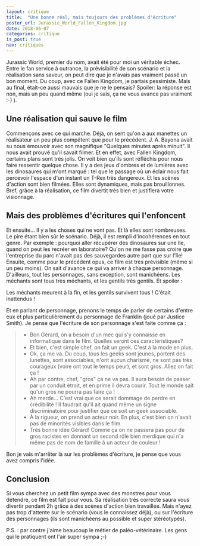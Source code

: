 ```yaml
---
layout: critique
title:  "Une bonne réal, mais toujours des problèmes d'écriture"
poster_url: Jurassic_World_Fallen_Kingdom.jpg
date: 2018-06-07
categories: critique
is_post: true
nav: critiques
---
```


Jurassic World, premier du nom, avait été pour moi un véritable échec. Entre le fan service à outrance, la prévisibilité de son scénario et la réalisation sans saveur, on peut dire que je n'avais pas vraiment passé un bon moment. Du coup, avec ce Fallen Kingdom, je partais pessimiste.
Mais au final, était-ce aussi mauvais que je ne le pensais? Spoiler: la réponse est non, mais un peu quand même (oui je sais, ça ne vous avance pas vraiment :-) ).

<!--more-->

## Une réalisation qui sauve le film ##

Commençons avec ce qui marche. Déjà, on sent qu'on a aux manettes un réalisateur un peu plus compétent que pour le précédent. J. A. Bayona avait su nous émouvoir avec son magnifique "Quelques minutes après minuit". Il nous avait prouvé qu'il savait filmer. Et en effet, avec Fallen Kingdom, certains plans sont très jolis. On voit bien qu'ils sont réfléchis pour nous faire ressentir quelque chose. Il y a des jeux d'ombres et de lumières avec les dinosaures qui m'ont marqué : tel que le passage où un éclair nous fait percevoir l'espace d'un instant un T-Rex très dangereux.
Et les scènes d'action sont bien filmées. Elles sont dynamiques, mais pas brouillonnes.
Bref, grâce à la réalisation, ce film divertit très bien et justifiera votre visionnage.

## Mais des problèmes d'écritures qui l'enfoncent ##

Et ensuite... Il y a les choses qui ne vont pas. Et là elles sont nombreuses. Le pire étant bien sûr le scénario. Déjà, il est rempli d'incohérences en tout genre. Par exemple : pourquoi aller récupérer des dinosaures sur une île, quand on peut les recréer en laboratoire? Qu'on ne me fasse pas croire que l'entreprise du parc n'avait pas des sauvegardes autre part que sur l'île! 
Ensuite, comme pour le précédent opus, ce film est très prévisible (même si un peu moins). On sait d'avance ce qui va arriver à chaque personnage. D'ailleurs, tout les personnages, sans exception, sont manichéens. Les méchants sont tous très méchants, et les gentils très gentils. Et spoiler :

<div class="spoiler">
<p>
Les méchants meurent à la fin, et les gentils survivent tous ! C'était inattendus !
</p>
</div>

Et en parlant de personnage, prenons le temps de parler de certains d'entre eux et plus particulièrement du personnage de Franklin (joué par Justice Smith). Je pense que l'écriture de son personnage s'est faite comme ça :

> - Bon Gérard, on a besoin d'un mec qui s'y connaisse en informatique dans le film. Quelles seront ces caractéristiques?
> - Et bien, c'est simple chef, on fait un geek. C'est à la mode en plus. 
> - Ok, ça me va. Du coup, tous les geeks sont jeunes, portent des lunettes, sont associables, n'ont aucun charisme, ne sont pas très courageux (voire ont tout le temps peur), et sont gros. Allez on fait ça !
> - Ah par contre, chef, "gros" ça ne va pas. Il aura besoin de passer par un conduit étroit, et en prime il devra courir. Tout le monde sait qu'un gros ne pourra pas faire ça ! 
> - Ah merde... C'est vrai que ce serait dommage de perdre en crédibilité ! Il faudrait qu'il ait quand même un signe discriminatoire pour justifier que ce soit un geek associable.
> - À la rigueur, on prend un acteur noir. En plus, c'est bien on n'avait pas de minorités visibles dans le film.
> - Très bonne idée Gérard! Comme ça on ne passera pas pour de gros racistes en donnant un second rôle bien merdique qui n'a même pas de nom de famille à un acteur de couleur !

Bon je vais m'arrêter là sur les problèmes d'écriture, je pense que vous avez compris l'idée.

## Conclusion ##

Si vous cherchez un petit film sympa avec des monstres pour vous détendre, ce film est fait pour vous. Sa réalisation très correcte saura vous divertir pendant 2h grâce à des scènes d'action bien travaillée. Mais n'ayez pas trop d'attente sur le scénario (vous le connaissez déjà), ou sur l'écriture des personnages (ils sont manichéens au possible et super stéréotypés).

P.S. : par contre j'aime beaucoup le métier de paléo-vétérinaire. Les gens qui le pratiquent ont l'air super sympa ;-) 
